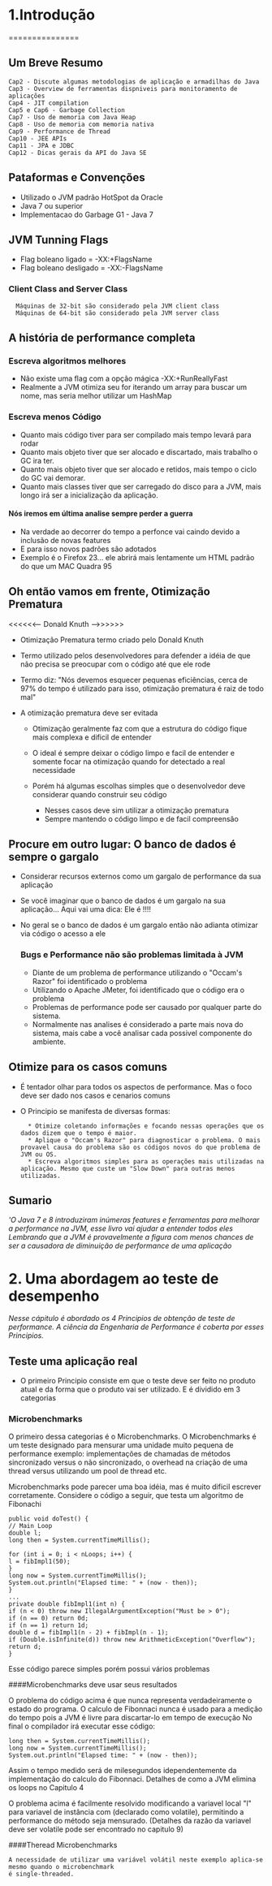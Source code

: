 # 1.Introdução
===============

## Um Breve Resumo
    Cap2 - Discute algumas metodologias de aplicação e armadilhas do Java
    Cap3 - Overview de ferramentas dispniveis para monitoramento de aplicações
    Cap4 - JIT compilation
    Cap5 e Cap6 - Garbage Collection
    Cap7 - Uso de memoria com Java Heap
    Cap8 - Uso de memoria com memoria nativa
    Cap9 - Performance de Thread
    Cap10 - JEE APIs
    Cap11 - JPA e JDBC
    Cap12 - Dicas gerais da API do Java SE
  
## Pataformas e Convenções
* Utilizado o JVM padrão HotSpot da Oracle
* Java 7 ou superior
* Implementacao do Garbage G1 - Java 7
    
## JVM Tunning Flags
* Flag boleano ligado = -XX:+FlagsName
* Flag boleano desligado = -XX:-FlagsName

 ### Client Class and Server Class
      Máquinas de 32-bit são considerado pela JVM client class
      Máquinas de 64-bit são considerado pela JVM server class
    
## A história de performance completa

### Escreva algoritmos melhores
- Não existe uma flag com a opção mágica -XX:+RunReallyFast
- Realmente a JVM otimiza seu for iterando um array para buscar um nome, mas seria melhor utilizar um HashMap
      
### Escreva menos Código
- Quanto mais código tiver para ser compilado mais tempo levará para rodar
- Quanto mais objeto tiver que ser alocado e discartado, mais trabalho o GC ira ter.
- Quanto mais objeto tiver que ser alocado e retidos, mais tempo o ciclo do GC vai demorar.
- Quanto mais classes tiver que ser carregado do disco para a JVM, mais longo irá ser a inicialização da aplicação.
      
#### Nós iremos em última analise sempre perder a guerra
- Na verdade ao decorrer do tempo a perfonce vai caindo devido a inclusão de novas features
- E para isso novos padrões são adotados
- Exemplo é o Firefox 23... ele abrirá mais lentamente um HTML padrão do que um MAC Quadra 95
          
## Oh então vamos em frente, Otimização Prematura
<<<<<<-- Donald Knuth -->>>>>>
- Otimização Prematura termo criado pelo Donald Knuth
- Termo utilizado pelos desenvolvedores para defender a idéia de que não precisa se preocupar com o código até que ele rode
- Termo diz: "Nós devemos esquecer pequenas eficiências, cerca de 97% do tempo é utilizado para isso, otimização prematura é raiz de todo mal"
- A otimização prematura deve ser evitada

     - Otimização geralmente faz com que a estrutura do código fique mais complexa e dificil de entender
     - O ideal é sempre deixar o código limpo e facil de entender e somente focar na otimização quando for detectado a real necessidade
     - Porém há algumas escolhas simples que o desenvolvedor deve considerar quando construir seu código
     
        - Nesses casos deve sim utilizar a otimização prematura
        - Sempre mantendo o código limpo e de facil compreensão

## Procure em outro lugar: O banco de dados é sempre o gargalo

- Considerar recursos externos como um gargalo de performance da sua aplicação
- Se você imaginar que o banco de dados é um gargalo na sua aplicação... Aqui vai uma dica: Ele é !!!!
- No geral se o banco de dados é um gargalo então não adianta otimizar via código o acesso a ele

    ### Bugs e Performance não são problemas limitada à JVM

    - Diante de um problema de performance utilizando o "Occam's Razor" foi identificado o problema
    - Utilizando o Apache JMeter, foi identificado que o código era o problema
    - Problemas de performance pode ser causado por qualquer parte do sistema.
    - Normalmente nas analises é considerado a parte mais nova do sistema, mais cabe a você analisar cada possivel componente do ambiente.

## Otimize para os casos comuns

- É tentador olhar para todos os aspectos de performance. Mas o foco deve ser dado nos casos e cenarios comuns
- O Principio se manifesta de diversas formas:

        * Otimize coletando informações e focando nessas operações que os dados dizem que o tempo é maior.
        * Aplique o "Occam's Razor" para diagnosticar o problema. O mais provavel causa do problema são os códigos novos do que problema de JVM ou OS.
        * Escreva algoritmos simples para as operações mais utilizadas na aplicação. Mesmo que custe um "Slow Down" para outras menos utilizadas.

## Sumario

*'O Java 7 e 8 introduziram inúmeras features e ferramentas para melhorar a performance na JVM, esse livro vai ajudar a entender todos eles*
*Lembrando que a JVM é provavelmente a figura com menos chances de ser a causadora de diminuição de performance de uma aplicação*

# 2. Uma abordagem ao teste de desempenho

*Nesse cápitulo é abordado os 4 Principios de obtenção de teste de performance. A ciência da Engenharia de Performance é coberta por esses Principios.*

## Teste uma aplicação real
- O primeiro Principio consiste em que o teste deve ser feito no produto atual e da forma que o produto vai ser utilizado. E é dividido em 3 categorias

### Microbenchmarks

O primeiro dessa categorias é o Microbenchmarks. O Microbenchmarks é um teste designado para mensurar uma unidade muito pequena de performance exemplo: implementações de chamadas de métodos sincronizado versus o não sincronizado, o overhead na criação de uma thread versus utilizando um pool de thread etc.

Microbenchmarks pode parecer uma boa idéia, mas é muito dificil escrever corretamente.
Considere o código a seguir, que testa um algoritmo de Fibonachi
   
```
public void doTest() {
// Main Loop
double l;
long then = System.currentTimeMillis();

for (int i = 0; i < nLoops; i++) {
l = fibImpl1(50);
}
long now = System.currentTimeMillis();
System.out.println("Elapsed time: " + (now - then));
}
...
private double fibImpl1(int n) {
if (n < 0) throw new IllegalArgumentException("Must be > 0");
if (n == 0) return 0d;
if (n == 1) return 1d;
double d = fibImpl1(n - 2) + fibImpl(n - 1);
if (Double.isInfinite(d)) throw new ArithmeticException("Overflow");
return d;
}

```

Esse código parece simples porém possui vários problemas

####Microbenchmarks deve usar seus resultados

O problema do código acima é que nunca representa verdadeiramente o estado do programa.
O calculo de Fibonnaci nunca é usado para a medição do tempo pois a JVM é livre para discartar-lo em tempo de execução
No final o compilador irá executar esse código:

```
long then = System.currentTimeMillis();
long now = System.currentTimeMillis();
System.out.println("Elapsed time: " + (now - then));

```

Assim o tempo medido será de milesegundos idependentemente da implementação do calculo do Fibonnaci. 
Detalhes de como a JVM elimina os loops no Capitulo 4

O problema acima é facilmente resolvido modificando a variavel local "l" para variavel de instância com (declarado como volatile), permitindo a performance do método seja mensurado.
(Detalhes da razão da variavel deve ser volatile pode ser encontrado no capitulo 9)


####Theread Microbenchmarks
```
A necessidade de utilizar uma variável volátil neste exemplo aplica-se mesmo quando o microbenchmark
é single-threaded.

```
